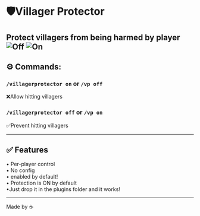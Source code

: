 # 🛡️Villager Protector
Protect villagers from being harmed by player
![Off](https://cdn.modrinth.com/data/cached_images/8e32ca0438c972fce440ce95f4eab65ad2b21098_0.webp)
![On](https://cdn.modrinth.com/data/cached_images/3262adc790bf67038a34a8f40d4511c2701dcc33_0.webp)
---
## ⚙️ Commands:
### `/villagerprotector on` or `/vp off ` 
❌Allow hitting villagers  

### `/villagerprotector off` or `/vp on  `
✅Prevent hitting villagers

---

## ✅ Features
• Per-player control  
• No config  
• enabled by default!  
• Protection is ON by default  
•Just drop it in the plugins folder and it works!  

---
Made by ☕

